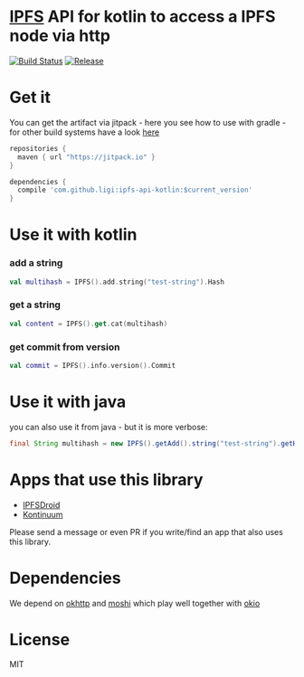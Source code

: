 # [IPFS](http://ipfs.io) API for kotlin to access a IPFS node via http

[![Build Status](https://snap-ci.com/ligi/ipfs-api-kotlin/branch/master/build_image)](https://snap-ci.com/ligi/ipfs-api-kotlin/branch/master) [![Release](https://jitpack.io/v/ligi/ipfs-api-kotlin.svg)](https://jitpack.io/#ligi/ipfs-api-kotlin)

# Get it

You can get the artifact via jitpack - here you see how to use with gradle - for other build systems have a look [here](https://jitpack.io/#ligi/ipfs-api-kotlin)

``` groovy
repositories {
  maven { url "https://jitpack.io" }
}
```

``` groovy
dependencies {
  compile 'com.github.ligi:ipfs-api-kotlin:$current_version'
}
```

# Use it with kotlin

### add a string
```kotlin
val multihash = IPFS().add.string("test-string").Hash
```

### get a string
```kotlin
val content = IPFS().get.cat(multihash)
```

### get commit from version
```kotlin
val commit = IPFS().info.version().Commit
```

# Use it with java

you can also use it from java - but it is more verbose:

```java
final String multihash = new IPFS().getAdd().string("test-string").getHash();
```

# Apps that use this library

* [IPFSDroid](http://github.com/ligi/IPFSDroid)
* [Kontinuum](http://github.com/ligi/kontinuum)

Please send a message or even PR if you write/find an app that also uses this library.

# Dependencies 

We depend on [okhttp](http://square.github.io/okhttp) and [moshi](https://github.com/square/moshi) which play well together with [okio](https://github.com/square/okio)

# License 

MIT
